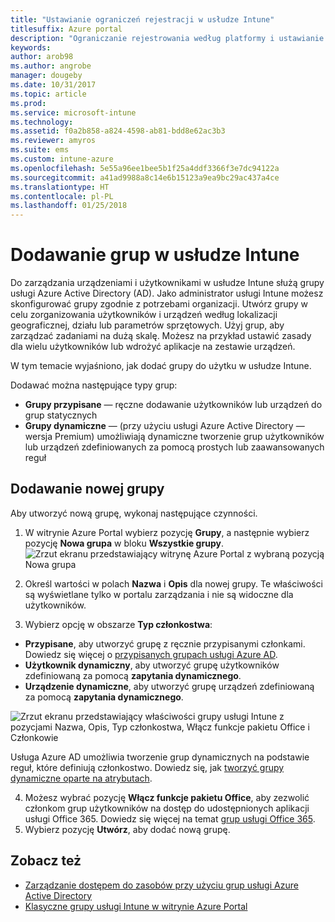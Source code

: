 ```yaml
---
title: "Ustawianie ograniczeń rejestracji w usłudze Intune"
titlesuffix: Azure portal
description: "Ograniczanie rejestrowania według platformy i ustawianie limitu rejestracji urządzeń w usłudze Intune. \""
keywords: 
author: arob98
ms.author: angrobe
manager: dougeby
ms.date: 10/31/2017
ms.topic: article
ms.prod: 
ms.service: microsoft-intune
ms.technology: 
ms.assetid: f0a2b858-a824-4598-ab81-bdd8e62ac3b3
ms.reviewer: amyros
ms.suite: ems
ms.custom: intune-azure
ms.openlocfilehash: 5e55a96ee1bee5b1f25a4ddf3366f3e7dc94122a
ms.sourcegitcommit: a41ad9988a8c14e6b15123a9ea9bc29ac437a4ce
ms.translationtype: HT
ms.contentlocale: pl-PL
ms.lasthandoff: 01/25/2018
---
```

# <a name="add-groups-in-intune"></a>Dodawanie grup w usłudze Intune
Do zarządzania urządzeniami i użytkownikami w usłudze Intune służą grupy usługi Azure Active Directory (AD). Jako administrator usługi Intune możesz skonfigurować grupy zgodnie z potrzebami organizacji. Utwórz grupy w celu zorganizowania użytkowników i urządzeń według lokalizacji geograficznej, działu lub parametrów sprzętowych. Użyj grup, aby zarządzać zadaniami na dużą skalę. Możesz na przykład ustawić zasady dla wielu użytkowników lub wdrożyć aplikacje na zestawie urządzeń.

W tym temacie wyjaśniono, jak dodać grupy do użytku w usłudze Intune.

Dodawać można następujące typy grup:
- **Grupy przypisane** — ręczne dodawanie użytkowników lub urządzeń do grup statycznych
- **Grupy dynamiczne** — (przy użyciu usługi Azure Active Directory — wersja Premium) umożliwiają dynamiczne tworzenie grup użytkowników lub urządzeń zdefiniowanych za pomocą prostych lub zaawansowanych reguł

## <a name="add-a-new-group"></a>Dodawanie nowej grupy

Aby utworzyć nową grupę, wykonaj następujące czynności.
1. W witrynie Azure Portal wybierz pozycję **Grupy**, a następnie wybierz pozycję **Nowa grupa** w bloku **Wszystkie grupy**.
  ![Zrzut ekranu przedstawiający witrynę Azure Portal z wybraną pozycją Nowa grupa](./media/groups-add-new.png)
2. Określ wartości w polach **Nazwa** i **Opis** dla nowej grupy. Te właściwości są wyświetlane tylko w portalu zarządzania i nie są widoczne dla użytkowników.

3. Wybierz opcję w obszarze **Typ członkostwa**:
  - **Przypisane**, aby utworzyć grupę z ręcznie przypisanymi członkami. Dowiedz się więcej o [przypisanych grupach usługi Azure AD](https://docs.microsoft.com/azure/active-directory/active-directory-groups-create-azure-portal).
  - **Użytkownik dynamiczny**, aby utworzyć grupę użytkowników zdefiniowaną za pomocą **zapytania dynamicznego**.
  - **Urządzenie dynamiczne**, aby utworzyć grupę urządzeń zdefiniowaną za pomocą **zapytania dynamicznego**.

  ![Zrzut ekranu przedstawiający właściwości grupy usługi Intune z pozycjami Nazwa, Opis, Typ członkostwa, Włącz funkcje pakietu Office i Członkowie](./media/groups-add-properties.png)

  Usługa Azure AD umożliwia tworzenie grup dynamicznych na podstawie reguł, które definiują członkostwo. Dowiedz się, jak [tworzyć grupy dynamiczne oparte na atrybutach](https://docs.microsoft.com/azure/active-directory/active-directory-groups-dynamic-membership-azure-portal).

4. Możesz wybrać pozycję **Włącz funkcje pakietu Office**, aby zezwolić członkom grup użytkowników na dostęp do udostępnionych aplikacji usługi Office 365. Dowiedz się więcej na temat [grup usługi Office 365](https://support.office.com/article/Learn-about-Office-365-groups-b565caa1-5c40-40ef-9915-60fdb2d97fa2).
5. Wybierz pozycję **Utwórz**, aby dodać nową grupę.

## <a name="see-also"></a>Zobacz też
- [Zarządzanie dostępem do zasobów przy użyciu grup usługi Azure Active Directory](https://docs.microsoft.com/azure/active-directory/active-directory-manage-groups)
- [Klasyczne grupy usługi Intune w witrynie Azure Portal](groups-get-started.md)

